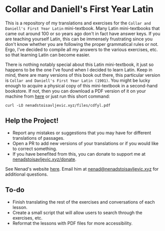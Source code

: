 # Collar and Daniell's First Year Latin

This is a repository of my translations and exercises for the `Collar and Daniell's First Year Latin` mini-textbook. Many Latin mini-textbooks that came out around 100 or so years ago don't in fact have answer keys. If you are teaching yourself Latin, this can be immensely frustrating since you don't know whether you are following the proper grammatical rules or not. Ergo, I've decided to compile all my answers to the various exercises, etc. so that learning Latin can become easier.

There is nothing notably special about this Latin mini-textbook, it just so happens to be the one I've found when I decided to learn Latin. Keep in mind, there are many versions of this book out there, this particular version is `Collar and Daniell's First Year Latin (1901)`. You might be lucky enough to acquire a physical copy of this mini-textbook in a second-hand bookstore. If not, then you can download a PDF version of it on your machine from [here](https://nenadstoisavljevic.xyz/files/cdfyl.pdf) or just run this short command:

```
curl -LO nenadstoisavljevic.xyz/files/cdfyl.pdf
```

## Help the Project!

- Report any mistakes or suggestions that you may have for different translations of passages.
- Open a PR to add new versions of your translations or if you would like to correct something.
- If you have benefited from this, you can donate to support me at [nenadstoisavljevic.xyz/donate](https://nenadstoisavljevic.xyz/donate.html).

See Nenad's website [here](https://nenadstoisavljevic.xyz). Email him at [nenad@nenadstoisavljevic.xyz](mailto:nenad@nenadstoisavljevic.xyz) for additional questions.

## To-do

- Finish translating the rest of the exercises and conversations of each lesson.
- Create a small script that will allow users to search through the exercises, etc.
- Reformat the lessons with PDF files for more accessibility.
